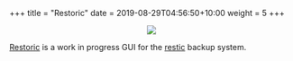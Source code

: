 +++
title = "Restoric"
date = 2019-08-29T04:56:50+10:00
weight = 5
+++

<p style="text-align: center">
   <img src="restoric.gif"><br/>
</p>

[Restoric](https://github.com/leaanthony/restoric) is a work in progress GUI for the [restic](https://github.com/restic/restic) backup system.
